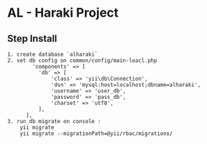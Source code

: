 AL - Haraki Project
===============================

Step Install
-------------------

```
1. create database `alharaki`
2. set db config on common/config/main-loacl.php
        'components' => [
          'db' => [
              'class' => 'yii\db\Connection',
              'dsn' => 'mysql:host=localhost;dbname=alharaki',
              'username' => 'user_db',
              'password' => 'pass_db',
              'charset' => 'utf8',
          ],
      ],
3. run db migrate on console :
    yii migrate
    yii migrate --migrationPath=@yii/rbac/migrations/

```
